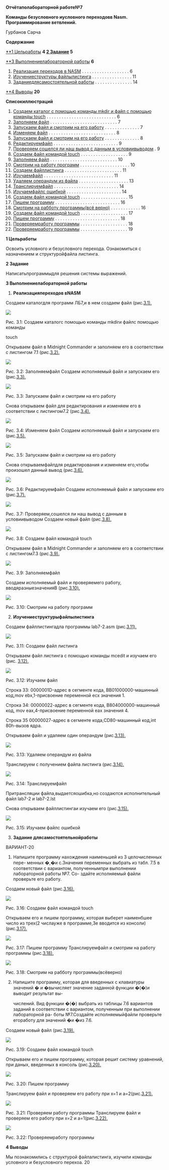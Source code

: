﻿**Отчётаполабораторной работе№7**

**Команды безусловного иусловного переходовв Nasm. Программирование ветвлений.**

Гурбанов Сарча

**Содержание**

[**1 Цельработы](#_page3_x0.00_y841.92) **4 [2 Задание](#_page4_x0.00_y841.92) 5**

[**3 Выполнениелабораторной работы](#_page5_x0.00_y841.92) **6**

1. [Реализация переходов в NASM](#_page5_x0.00_y841.92) . . . . . . . . . . . . . . . . . . . 6
1. [Изучениеструктуры файлылистинга](#_page10_x0.00_y841.92) . . . . . . . . . . . . . . . . 11
1. [Заданиедлясамостоятельной работы](#_page13_x0.00_y841.92) . . . . . . . . . . . . . . . 14

[**4 Выводы](#_page19_x0.00_y841.92) **20**

**Списокиллюстраций**

1. [Создаем каталог с помощью команды mkdir и файл с помощью команды touch](#_page5_x0.00_y841.92) . . . . . . . . . . . . . . . . . . . . . . . . . . . . 6
1. [Заполняем файл](#_page6_x0.00_y841.92) . . . . . . . . . . . . . . . . . . . . . . . . . . . 7
1. [Запускаем файл и смотрим на его работу](#_page6_x0.00_y841.92) . . . . . . . . . . . . . . 7
1. [Изменяем файл](#_page7_x0.00_y841.92) . . . . . . . . . . . . . . . . . . . . . . . . . . . 8
1. [Запускаем файл и смотрим на его работу](#_page7_x0.00_y841.92) . . . . . . . . . . . . . . 8
1. [Редактируемфайл](#_page8_x0.00_y841.92) . . . . . . . . . . . . . . . . . . . . . . . . . . 9
1. [Проверяем,сошелся ли наш вывод с данным в условиивыводом](#_page8_x0.00_y841.92) . 9
1. [Создаем файл командой touch](#_page8_x0.00_y841.92) . . . . . . . . . . . . . . . . . . . 9
1. [Заполняем файл](#_page9_x0.00_y841.92) . . . . . . . . . . . . . . . . . . . . . . . . . . . 10
1. [Смотрим на работу программ](#_page9_x0.00_y841.92) . . . . . . . . . . . . . . . . . . . . 10
1. [Создаем файллистинга](#_page10_x0.00_y841.92) . . . . . . . . . . . . . . . . . . . . . . . 11
1. [Изучаемфайл](#_page10_x0.00_y841.92) . . . . . . . . . . . . . . . . . . . . . . . . . . . . 11
1. [Удаляем операндум из файла](#_page12_x0.00_y841.92) . . . . . . . . . . . . . . . . . . . . 13
1. [Транслируемфайл](#_page13_x0.00_y841.92) . . . . . . . . . . . . . . . . . . . . . . . . . . 14
1. [Изучаемфайлс ошибкой](#_page13_x0.00_y841.92) . . . . . . . . . . . . . . . . . . . . . . 14
1. [Создаем файл командой touch](#_page14_x0.00_y841.92) . . . . . . . . . . . . . . . . . . . 15
1. [Пишем программу](#_page15_x0.00_y841.92) . . . . . . . . . . . . . . . . . . . . . . . . . . 16
1. [Смотрим на рабботу программы(всё верно)](#_page15_x0.00_y841.92) . . . . . . . . . . . . 16
1. [Создаем файл командой touch](#_page16_x0.00_y841.92) . . . . . . . . . . . . . . . . . . . 17
1. [Пишем программу](#_page17_x0.00_y841.92) . . . . . . . . . . . . . . . . . . . . . . . . . . 18
1. [Проверяемработу программы](#_page17_x0.00_y841.92) . . . . . . . . . . . . . . . . . . . 18
1. [Проверяемработу программы](#_page18_x0.00_y841.92) . . . . . . . . . . . . . . . . . . . 19

**1 Цельработы**

Освоить условного и безусловного перехода. Ознакомиться с назначением и структуройфайла<a name="_page3_x0.00_y841.92"></a> листинга.

**2 Задание**

Написатьпрограммыдля<a name="_page4_x0.00_y841.92"></a> решения системы выражений.

**3 Выполнениелабораторной работы**

1. **Реализацияпереходов вNASM**

Создаем каталогдля программ ЛБ7,и в нем создаем файл (рис.[3.1).](#_page5_x0.00_y841.92)

![](1.png)

Рис. 3.1: Создаем каталогс помощью команды mkdirи файлс помощью команды 

touch

Открываем файл в Midnight Commander и заполняем его в соответствии с листингом<a name="_page5_x0.00_y841.92"></a> 7.1 (рис.[3.2).](#_page6_x0.00_y841.92)

![](2.png)

Рис. 3.2: Заполняемфайл Создаем исполняемый файл и запускаем его (рис.[3.3).](#_page6_x0.00_y841.92)

![](3.png)

Рис. 3.3: Запускаем файл и смотрим на его работу

Снова открываем файл для редактирования и изменяем его в соответствии с листингом7.2<a name="_page6_x0.00_y841.92"></a> (рис.[3.4).](#_page7_x0.00_y841.92)

![](4.png)

Рис. 3.4: Изменяем файл Создаем исполняемый файл и запускаем его (рис.[3.5).](#_page7_x0.00_y841.92)

![](5.png)

Рис. 3.5: Запускаем файл и смотрим на его работу

Снова открываемфайлдля редактирования и изменяем его,чтобы произошел данный<a name="_page7_x0.00_y841.92"></a> вывод (рис.[3.6).](#_page8_x0.00_y841.92)

![](6.png)

Рис. 3.6: Редактируемфайл Создаем исполняемый файл и запускаем его (рис.[3.7).](#_page8_x0.00_y841.92)

![](7.png)

Рис. 3.7: Проверяем,сошелся ли наш вывод с данным в условиивыводом Создаем новый файл (рис.[3.8).](#_page8_x0.00_y841.92)

![](8.png)

Рис. 3.8: Создаем файл командой touch

Открываем файл в Midnight Commander и заполняем его в соответствии с листингом7.3<a name="_page8_x0.00_y841.92"></a> (рис.[3.9).](#_page9_x0.00_y841.92)

![](9.png)

Рис. 3.9: Заполняемфайл

Создаем исполняемый файл и проверяемего работу, вводяразныезначенияB (рис.[3.10).](#_page9_x0.00_y841.92)

![](10.png)

Рис.<a name="_page9_x0.00_y841.92"></a> 3.10: Смотрим на работу программ

2. **Изучениеструктурыфайлылистинга**

Создаем файллистингадла программы lab7-2.asm (рис.[3.11).](#_page10_x0.00_y841.92)

![](11.png)

Рис. 3.11: Создаем файл листинга

Открываем файл листинга с помощью команды mcedit и изучаем его (рис. [3.12).](#_page10_x0.00_y841.92)

![](12.png)

Рис. 3.12: Изучаем файл

Строка 33: 0000001D-адрес в сегменте кода, BB01000000-машинный код,mov ebx,1-присвоение переменной ecx значения 1.

Строка 34: 00000022-адрес в сегменте кода, B804000000-машинный код, mov eax,4-присвоение<a name="_page10_x0.00_y841.92"></a> переменной eax значения 4.

Строка 35 00000027-адрес в сегменте кода,CD80-машинный код,int 80h-вызов ядра.

Открываем файл и удаляем один операндум (рис.[3.13).](#_page12_x0.00_y841.92)

![](13.png)

Рис.<a name="_page12_x0.00_y841.92"></a> 3.13: Удаляем операндум из файла

Транслируем с получением файла листинга (рис.[3.14).](#_page13_x0.00_y841.92)

![](14.png)

Рис. 3.14: Транслируемфайл

Притрансляции файла,выдаетсяошибка,но создаются исполнительный файл lab7-2 и lab7-2.lst

Снова открываем файллистингаи изучаем его (рис.[3.15).](#_page13_x0.00_y841.92)

![](15.png)

Рис. 3.15: Изучаем файлс ошибкой

3. **Задание длясамостоятельнойработы**

ВАРИАНТ-20

1. <a name="_page13_x0.00_y841.92"></a>Напишите программу нахождения наименьшей из 3 целочисленных пере- менных �,�и с.Значения переменных выбрать из табл. 7.5 в соответствии с вариантом, полученнымпри выполнении лабораторной работы №7. Со- здайте исполняемый файли проверьте его работу.

Создаем новый файл (рис.[3.16).](#_page14_x0.00_y841.92)

![](16.png)

Рис. 3.16: Создаем файл командой touch

Открываем его и пишем программу, которая выберет наименбшее число из трех(2<a name="_page14_x0.00_y841.92"></a> числауже в программе,3е вводится из консоли) (рис.[3.17).](#_page15_x0.00_y841.92)

![](17.png)

Рис. 3.17: Пишем программу Транслируемфайл и смотрим на работу программы (рис.[3.18).](#_page15_x0.00_y841.92)

![](18.png)

Рис. 3.18: Смотрим на рабботу программы(всёверно)

2. Напишите программу, которая для введенных с клавиатуры значений � и<a name="_page15_x0.00_y841.92"></a> �вычисляет значение заданной функции �(�)и выводит результат вы-

   числений. Вид функции �(�) выбрать из таблицы 7.6 вариантов заданий в соответствии с вариантом, полученным при выполнении лабораторной ра- боты №7.Создайте исполняемыйфайли проверьте егоработу для значений �и �из 7.6.

Создаем новый файл (рис.[3.19).](#_page16_x0.00_y841.92)

![](19.png)

Рис. 3.19: Создаем файл командой touch

Открываем его и пишем программу, которая решит систему уравнений, при даных,<a name="_page16_x0.00_y841.92"></a> введенных в консоль (рис.[3.20).](#_page17_x0.00_y841.92)

![](20.png)

Рис. 3.20: Пишем программу

Транслируем файл и проверяем его работу при x=1 и а=2(рис.[3.21).](#_page17_x0.00_y841.92)

![](21.png)

Рис. 3.21: Проверяем работу программы Транслируем<a name="_page17_x0.00_y841.92"></a> файл и проверяем его работу при x=2 и а=1(рис.[3.22).](#_page18_x0.00_y841.92)

![](22.png)

Рис.<a name="_page18_x0.00_y841.92"></a> 3.22: Проверяемработу программы

**4 Выводы**

Мы познакомились с структурой файлалистинга, изучили команды условного и<a name="_page19_x0.00_y841.92"></a> безусловного перехоа.
20
